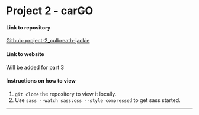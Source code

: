 # Project 2 - carGO

#### Link to repository
[Github: project-2_culbreath-jackie](https://github.com/JackieMarie/project-2_culbreath-jackie)

#### Link to website
Will be added for part 3

#### Instructions on how to view
1. `git clone` the repository to view it locally.
2. Use `sass --watch sass:css --style compressed` to get sass started.

---

